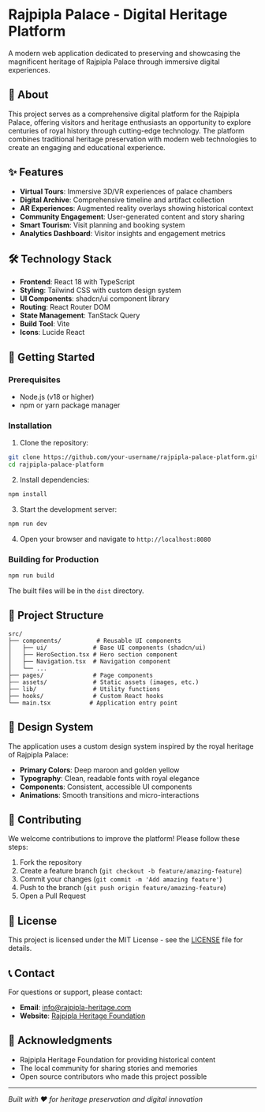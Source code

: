 # Rajpipla Palace - Digital Heritage Platform

A modern web application dedicated to preserving and showcasing the magnificent heritage of Rajpipla Palace through immersive digital experiences.

## 🏰 About

This project serves as a comprehensive digital platform for the Rajpipla Palace, offering visitors and heritage enthusiasts an opportunity to explore centuries of royal history through cutting-edge technology. The platform combines traditional heritage preservation with modern web technologies to create an engaging and educational experience.

## ✨ Features

- **Virtual Tours**: Immersive 3D/VR experiences of palace chambers
- **Digital Archive**: Comprehensive timeline and artifact collection
- **AR Experiences**: Augmented reality overlays showing historical context
- **Community Engagement**: User-generated content and story sharing
- **Smart Tourism**: Visit planning and booking system
- **Analytics Dashboard**: Visitor insights and engagement metrics

## 🛠️ Technology Stack

- **Frontend**: React 18 with TypeScript
- **Styling**: Tailwind CSS with custom design system
- **UI Components**: shadcn/ui component library
- **Routing**: React Router DOM
- **State Management**: TanStack Query
- **Build Tool**: Vite
- **Icons**: Lucide React

## 🚀 Getting Started

### Prerequisites

- Node.js (v18 or higher)
- npm or yarn package manager

### Installation

1. Clone the repository:
```bash
git clone https://github.com/your-username/rajpipla-palace-platform.git
cd rajpipla-palace-platform
```

2. Install dependencies:
```bash
npm install
```

3. Start the development server:
```bash
npm run dev
```

4. Open your browser and navigate to `http://localhost:8080`

### Building for Production

```bash
npm run build
```

The built files will be in the `dist` directory.

## 📁 Project Structure

```
src/
├── components/          # Reusable UI components
│   ├── ui/             # Base UI components (shadcn/ui)
│   ├── HeroSection.tsx # Hero section component
│   ├── Navigation.tsx  # Navigation component
│   └── ...
├── pages/              # Page components
├── assets/             # Static assets (images, etc.)
├── lib/                # Utility functions
├── hooks/              # Custom React hooks
└── main.tsx           # Application entry point
```

## 🎨 Design System

The application uses a custom design system inspired by the royal heritage of Rajpipla Palace:

- **Primary Colors**: Deep maroon and golden yellow
- **Typography**: Clean, readable fonts with royal elegance
- **Components**: Consistent, accessible UI components
- **Animations**: Smooth transitions and micro-interactions

## 🤝 Contributing

We welcome contributions to improve the platform! Please follow these steps:

1. Fork the repository
2. Create a feature branch (`git checkout -b feature/amazing-feature`)
3. Commit your changes (`git commit -m 'Add amazing feature'`)
4. Push to the branch (`git push origin feature/amazing-feature`)
5. Open a Pull Request

## 📄 License

This project is licensed under the MIT License - see the [LICENSE](LICENSE) file for details.

## 📞 Contact

For questions or support, please contact:
- **Email**: info@rajpipla-heritage.com
- **Website**: [Rajpipla Heritage Foundation](https://rajpipla-heritage.com)

## 🙏 Acknowledgments

- Rajpipla Heritage Foundation for providing historical content
- The local community for sharing stories and memories
- Open source contributors who made this project possible

---

*Built with ❤️ for heritage preservation and digital innovation*